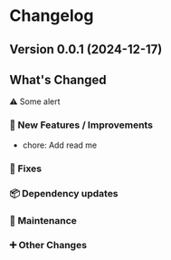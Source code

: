 # Changelog

## Version 0.0.1 (2024-12-17)

## What's Changed

⚠️ Some alert

### :tada: New Features / Improvements
* chore: Add read me

### :bug: Fixes

### :package: Dependency updates

### :wrench: Maintenance

### :heavy_plus_sign: Other Changes
